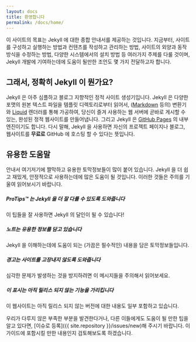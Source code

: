 ```yaml
---
layout: docs
title: 환영합니다
permalink: /docs/home/
---
```


이 사이트의 목표는 Jekyll 에 대한 종합 안내서를 제공하는 것입니다. 지금부터,
사이트를 구성하고 실행하는 방법과 컨텐츠를 작성하고 관리하는 방법, 사이트의
외양과 동작방식을 수정하는 방법, 다양한 시스템에서의 설치 방법 등 여러가지 주제를
다룰 것이며, Jekyll 개발에 기여하는데에 도움이 될만한 조언도 몇 가지 전달하고자
합니다.

## 그래서, 정확히 Jekyll 이 뭔가요?

Jekyll 은 아주 심플하고 블로그 지향적인 정적 사이트 생성기입니다.
Jekyll 은 다양한 포맷의 원본 텍스트 파일을 템플릿 디렉토리로부터 읽어서,
([Markdown](http://daringfireball.net/projects/markdown/) 등의) 변환기와
[Liquid](https://github.com/Shopify/liquid/wiki) 렌더러를 통해 가공하여,
당신이 즐겨 사용하는 웹 서버에 곧바로 게시할 수 있는, 완성된 정적 웹사이트를
만들어냅니다. 그리고 Jekyll 은 [GitHub Pages](http://pages.github.com) 의 내부
엔진이기도 합니다. 다시 말해, Jekyll 을 사용하면 자신의 프로젝트 페이지나
블로그, 웹사이트를 **무료로** GitHub 에 호스팅 할 수 있다는 뜻입니다.


## 유용한 도움말

안내서 여기저기에 짤막하고 유용한 토막정보들이 많이 붙어 있습니다. Jekyll 을 더
쉽고 재밌게, 안정적으로 사용하는데에 많은 도움이 될 것입니다. 이러한 것들은
주의를 기울여 읽어보시기 바랍니다.

<div class="note">
  <h5>ProTips™ 는 Jekyll 을 더 잘 다룰 수 있도록 도와줍니다</h5>
  <p>이 팁들을 잘 사용하면 Jekyll 의 달인이 될 수 있습니다!</p>
</div>

<div class="note info">
  <h5>노트는 유용한 정보를 담고 있습니다</h5>
  <p>Jekyll 을 이해하는데에 도움이 되는 (가끔은 필수적인) 내용을 담은
     토막정보들입니다.</p>
</div>

<div class="note warning">
  <h5>경고는 사이트를 고장내지 않도록 도와줍니다</h5>
  <p>심각한 문제가 발생하는 것을 방지하려면 이 메시지들을 주의해서 읽어보세요.</p>
</div>

<div class="note unreleased">
  <h5>이 표시는 아직 릴리스 되지 않는 기능을 가리킵니다</h5>
  <p>이 웹사이트는 아직 릴리스 되지 않는 버전에 대한 내용도 일부 포함하고
    있습니다.</p>
</div>

우리가 다루지 않은 부족한 부분을 발견한다거나, 다른 이들에게도 도움이 될 만한
팁을 알고 있다면, [이슈로 등록]({{ site.repository }}/issues/new)해 주시기
바랍니다. 이 가이드에 포함시킬 만한 내용인지 검토해보도록 하겠습니다.

